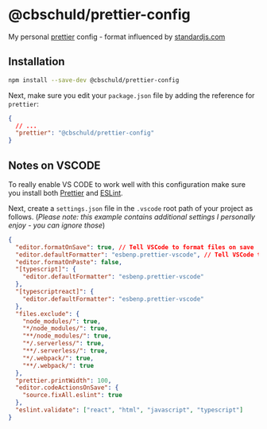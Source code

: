 # @cbschuld/prettier-config

My personal [prettier](https://prettier.io/) config - format influenced by [standardjs.com](standardjs.com)

## Installation

```sh
npm install --save-dev @cbschuld/prettier-config
```

Next, make sure you edit your `package.json` file by adding the reference for `prettier`:
```json
{
  // ...
  "prettier": "@cbschuld/prettier-config"
}
```

## Notes on VSCODE

To really enable VS CODE to work well with this configuration make sure you install both [Prettier](https://marketplace.visualstudio.com/items?itemName=esbenp.prettier-vscode) and [ESLint](https://marketplace.visualstudio.com/items?itemName=dbaeumer.vscode-eslint).

Next, create a `settings.json` file in the `.vscode` root path of your project as follows.  (_Please note: this example contains additional settings I personally enjoy - you can ignore those_)
```json
{
  "editor.formatOnSave": true, // Tell VSCode to format files on save
  "editor.defaultFormatter": "esbenp.prettier-vscode", // Tell VSCode to use Prettier as default file formatter
  "editor.formatOnPaste": false,
  "[typescript]": {
    "editor.defaultFormatter": "esbenp.prettier-vscode"
  },
  "[typescriptreact]": {
    "editor.defaultFormatter": "esbenp.prettier-vscode"
  },
  "files.exclude": {
    "node_modules/": true,
    "*/node_modules/": true,
    "**/node_modules/": true,
    "*/.serverless/": true,
    "**/.serverless/": true,
    "*/.webpack/": true,
    "**/.webpack/": true
  },
  "prettier.printWidth": 100,
  "editor.codeActionsOnSave": {
    "source.fixAll.eslint": true
  },
  "eslint.validate": ["react", "html", "javascript", "typescript"]
}

````